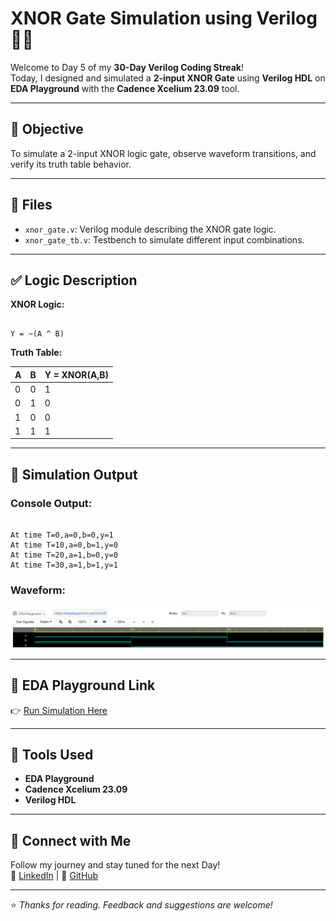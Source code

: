 # XNOR Gate Simulation using Verilog 🧠🔧

Welcome to Day 5 of my **30-Day Verilog Coding Streak**!  
Today, I designed and simulated a **2-input XNOR Gate** using **Verilog HDL** on **EDA Playground** with the **Cadence Xcelium 23.09** tool.

---

## 🧪 Objective

To simulate a 2-input XNOR logic gate, observe waveform transitions, and verify its truth table behavior.

---

## 📁 Files

- `xnor_gate.v`: Verilog module describing the XNOR gate logic.
- `xnor_gate_tb.v`: Testbench to simulate different input combinations.

---

## ✅ Logic Description

**XNOR Logic:**  
```

Y = ~(A ^ B)

```

**Truth Table:**

| A | B | Y = XNOR(A,B) |
|---|---|----------------|
| 0 | 0 |       1        |
| 0 | 1 |       0        |
| 1 | 0 |       0        |
| 1 | 1 |       1        |

---

## 🧾 Simulation Output

### Console Output:
```

At time T=0,a=0,b=0,y=1
At time T=10,a=0,b=1,y=0
At time T=20,a=1,b=0,y=0
At time T=30,a=1,b=1,y=1

```

### Waveform:
![Waveform](./waveform.png)

---

## 🔗 EDA Playground Link

👉 [Run Simulation Here](https://edaplayground.com/x/Jxui)

---

## 🚀 Tools Used

- **EDA Playground**
- **Cadence Xcelium 23.09**
- **Verilog HDL**

---

## 📌 Connect with Me

Follow my journey and stay tuned for the next Day!  
🔗 [LinkedIn](https://www.linkedin.com/in/mitanshigaur/) | 💼 [GitHub](https://github.com/mitanshigaur)

---

⭐ *Thanks for reading. Feedback and suggestions are welcome!*
